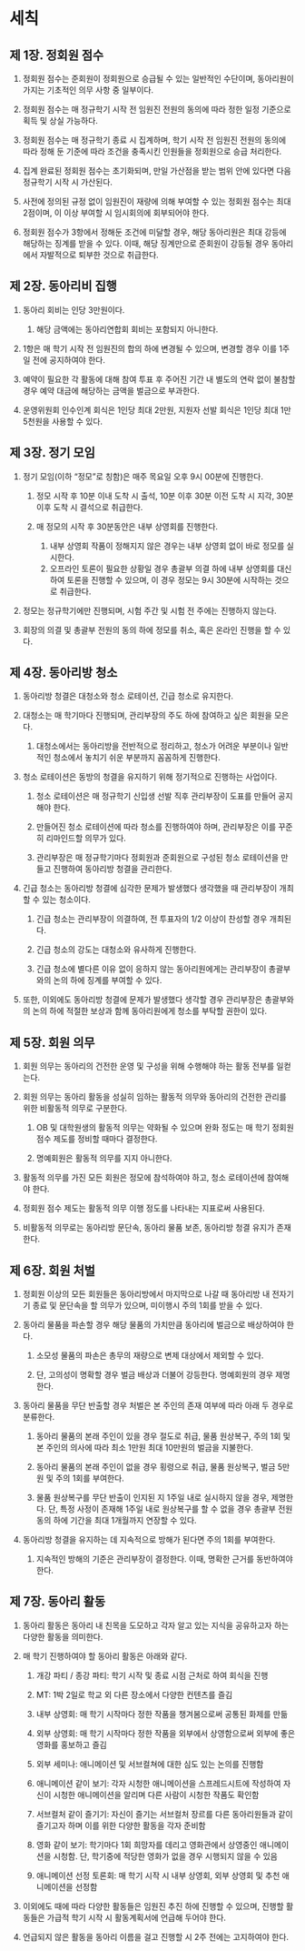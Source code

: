 # 세칙

## 제 1장. 정회원 점수

1. 정회원 점수는 준회원이 정회원으로 승급될 수 있는 일반적인 수단이며, 동아리원이 가지는 기초적인 의무 사항 중 일부이다.

2. 정회원 점수는 매 정규학기 시작 전 임원진 전원의 동의에 따라 정한 일정 기준으로 획득 및 상실 가능하다.

3. 정회원 점수는 매 정규학기 종료 시 집계하며, 학기 시작 전 임원진 전원의 동의에 따라 정해 둔 기준에 따라 조건을 충족시킨 인원들을 정회원으로 승급 처리한다.

4. 집계 완료된 정회원 점수는 초기화되며, 만일 가산점을 받는 범위 안에 있다면 다음 정규학기 시작 시 가산된다.

5. 사전에 정의된 규정 없이 임원진이 재량에 의해 부여할 수 있는 정회원 점수는 최대 2점이며, 이 이상 부여할 시 임시회의에 회부되어야 한다.

6. 정회원 점수가 3항에서 정해둔 조건에 미달할 경우, 해당 동아리원은 최대 강등에 해당하는 징계를 받을 수 있다. 이때, 해당 징계만으로 준회원이 강등될 경우 동아리에서 자발적으로 퇴부한 것으로 취급한다.

## 제 2장. 동아리비 집행

1. 동아리 회비는 인당 3만원이다.
    1. 해당 금액에는 동아리연합회 회비는 포함되지 아니한다.

2. 1항은 매 학기 시작 전 임원진의 합의 하에 변경될 수 있으며, 변경할 경우 이를 1주일 전에 공지하여야 한다.

3. 예약이 필요한 각 활동에 대해 참여 투표 후 주어진 기간 내 별도의 연락 없이 불참할 경우 예약 대금에 해당하는 금액을 벌금으로 부과한다.

4. 운영위원회 인수인계 회식은 1인당 최대 2만원, 지원자 선발 회식은 1인당 최대 1만 5천원을 사용할 수 있다.

## 제 3장. 정기 모임

1. 정기 모임(이하 “정모”로 칭함)은 매주 목요일 오후 9시 00분에 진행한다.
    1. 정모 시작 후 10분 이내 도착 시 출석, 10분 이후 30분 이전 도착 시 지각, 30분 이후 도착 시 결석으로 취급한다.
    
    2. 매 정모의 시작 후 30분동안은 내부 상영회를 진행한다.
        1. 내부 상영회 작품이 정해지지 않은 경우는 내부 상영회 없이 바로 정모를 실시한다.
        2. 오프라인 토론이 필요한 상황일 경우 총괄부 의결 하에 내부 상영회를 대신하여 토론을 진행할 수 있으며, 이 경우 정모는 9시 30분에 시작하는 것으로 취급한다.

2. 정모는 정규학기에만 진행되며, 시험 주간 및 시험 전 주에는 진행하지 않는다.

3. 회장의 의결 및 총괄부 전원의 동의 하에 정모를 취소, 혹은 온라인 진행을 할 수 있다.

## 제 4장. 동아리방 청소

1. 동아리방 청결은 대청소와 청소 로테이션, 긴급 청소로 유지한다.

2. 대청소는 매 학기마다 진행되며, 관리부장의 주도 하에 참여하고 싶은 회원을 모은다.
    1. 대청소에서는 동아리방을 전반적으로 정리하고, 청소가 어려운 부분이나 일반적인 청소에서 놓치기 쉬운 부분까지 꼼꼼하게 진행한다.

3. 청소 로테이션은 동방의 청결을 유지하기 위해 정기적으로 진행하는 사업이다.
    1. 청소 로테이션은 매 정규학기 신입생 선발 직후 관리부장이 도표를 만들어 공지해야 한다.
    
    2. 만들어진 청소 로테이션에 따라 청소를 진행하여야 하며, 관리부장은 이를 꾸준히 리마인드할 의무가 있다.
    
    3. 관리부장은 매 정규학기마다 정회원과 준회원으로 구성된 청소 로테이션을 만들고 진행하여 동아리방 청결을 관리한다.

4. 긴급 청소는 동아리방 청결에 심각한 문제가 발생했다 생각했을 때 관리부장이 개최할 수 있는 청소이다.
    1. 긴급 청소는 관리부장이 의결하여, 전 투표자의 1/2 이상이 찬성할 경우 개최된다.
    
    2. 긴급 청소의 강도는 대청소와 유사하게 진행한다.
    
    3. 긴급 청소에 별다른 이유 없이 응하지 않는 동아리원에게는 관리부장이 총괄부와의 논의 하에 징계를 부여할 수 있다.

5. 또한, 이외에도 동아리방 청결에 문제가 발생했다 생각할 경우 관리부장은 총괄부와의 논의 하에 적절한 보상과 함께 동아리원에게 청소를 부탁할 권한이 있다.

## 제 5장. 회원 의무

1. 회원 의무는 동아리의 건전한 운영 및 구성을 위해 수행해야 하는 활동 전부를 일컫는다.

2. 회원 의무는 동아리 활동을 성실히 임하는 활동적 의무와 동아리의 건전한 관리를 위한 비활동적 의무로 구분한다.
    1. OB 및 대학원생의 활동적 의무는 약화될 수 있으며 완화 정도는 매 학기 정회원 점수 제도를 정비할 때마다 결정한다.
    
    2. 명예회원은 활동적 의무를 지지 아니한다.

3. 활동적 의무를 가진 모든 회원은 정모에 참석하여야 하고, 청소 로테이션에 참여해야 한다.

4. 정회원 점수 제도는 활동적 의무 이행 정도를 나타내는 지표로써 사용된다.

5. 비활동적 의무로는 동아리방 문단속, 동아리 물품 보존, 동아리방 청결 유지가 존재한다.

## 제 6장. 회원 처벌

1. 정회원 이상의 모든 회원들은 동아리방에서 마지막으로 나갈 때 동아리방 내 전자기기 종료 및 문단속을 할 의무가 있으며, 미이행시 주의 1회를 받을 수 있다.

2. 동아리 물품을 파손할 경우 해당 물품의 가치만큼 동아리에 벌금으로 배상하여야 한다.
    1. 소모성 물품의 파손은 총무의 재량으로 변제 대상에서 제외할 수 있다.

    2. 단, 고의성이 명확할 경우 벌금 배상과 더불어 강등한다. 명예회원의 경우 제명한다.

3. 동아리 물품을 무단 반출할 경우 처벌은 본 주인의 존재 여부에 따라 아래 두 경우로 분류한다.
    1. 동아리 물품의 본래 주인이 있을 경우 절도로 취급, 물품 원상복구, 주의 1회 및 본 주인의 의사에 따라 최소 1만원 최대 10만원의 벌금을 지불한다.
    
    2. 동아리 물품의 본래 주인이 없을 경우 횡령으로 취급, 물품 원상복구, 벌금 5만원 및 주의 1회를 부여한다.
    
    3. 물품 원상복구를 무단 반출이 인지된 지 1주일 내로 실시하지 않을 경우, 제명한다. 단, 특정 사정이 존재해 1주일 내로 원상복구를 할 수 없을 경우 총괄부 전원 동의 하에 기간을 최대 1개월까지 연장할 수 있다.

4. 동아리방 청결을 유지하는 데 지속적으로 방해가 된다면 주의 1회를 부여한다.
    1. 지속적인 방해의 기준은 관리부장이 결정한다. 이때, 명확한 근거를 동반하여야 한다.

## 제 7장. 동아리 활동

1. 동아리 활동은 동아리 내 친목을 도모하고 각자 알고 있는 지식을 공유하고자 하는 다양한 활동을 의미한다.

2. 매 학기 진행하여야 할 동아리 활동은 아래와 같다.
    1. 개강 파티 / 종강 파티: 학기 시작 및 종료 시점 근처로 하여 회식을 진행
    
    2. MT: 1박 2일로 학교 외 다른 장소에서 다양한 컨텐츠를 즐김
    
    3. 내부 상영회: 매 학기 시작마다 정한 작품을 챙겨봄으로써 공통된 화제를 만듦
    
    4. 외부 상영회: 매 학기 시작마다 정한 작품을 외부에서 상영함으로써 외부에 좋은 영화를 홍보하고 즐김
    
    5. 외부 세미나: 애니메이션 및 서브컬쳐에 대한 심도 있는 논의를 진행함
    
    6. 애니메이션 같이 보기: 각자 시청한 애니메이션을 스프레드시트에 작성하여 자신이 시청한 애니메이션을 알리며 다른 사람이 시청한 작품도 확인함
    
    7. 서브컬처 같이 즐기기: 자신이 즐기는 서브컬처 장르를 다른 동아리원들과 같이 즐기고자 하며 이를 위한 다양한 활동을 각자 준비함
    
    8. 영화 같이 보기: 학기마다 1회 희망자를 데리고 영화관에서 상영중인 애니메이션을 시청함. 단, 학기중에 적당한 영화가 없을 경우 시행되지 않을 수 있음
    
    9. 애니메이션 선정 토론회: 매 학기 시작 시 내부 상영회, 외부 상영회 및 추천 애니메이션을 선정함

3. 이외에도 때에 따라 다양한 활동들은 임원진 추진 하에 진행할 수 있으며, 진행할 활동들은 가급적 학기 시작 시 활동계획서에 언급해 두어야 한다.

4. 언급되지 않은 활동을 동아리 이름을 걸고 진행할 시 2주 전에는 고지하여야 한다.
